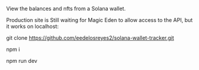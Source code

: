 View the balances and nfts from a Solana wallet.

Production site is Still waiting for Magic Eden to allow access to the API, but it works on localhost:

git clone https://github.com/eedelosreyes2/solana-wallet-tracker.git

npm i

npm run dev
